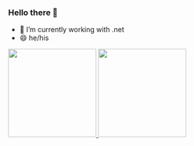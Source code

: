 ### Hello there 👋
<!--
**weslleyluiz/weslleyluiz** is a ✨ _special_ ✨ repository because its `README.md` (this file) appears on your GitHub profile.
Here are some ideas to get you started:
- 🔭 I’m currently working on ...
- 🌱 I’m currently learning ...
- 👯 I’m looking to collaborate on ...
- 🤔 I’m looking for help with ...
- 💬 Ask me about ...
- 📫 How to reach me: ...
- 😄 Pronouns: ...
- ⚡ Fun fact: ...
-->
- 🔭 I’m currently working with .net
- 😄 he/his

<a href="https://github.com/weslleyluiz/github-readme-stats">
  <img height="180px" src="https://github-readme-stats.vercel.app/api?username=jpvendramini&theme=dark"></img>
</a>
<a href="https://github.com/weslleyluiz/github-readme-stats">
  <img height="180px" src="https://github-readme-stats.vercel.app/api/top-langs/?username=jpvendramini&theme=dark&layout=compact"></img>
</a>